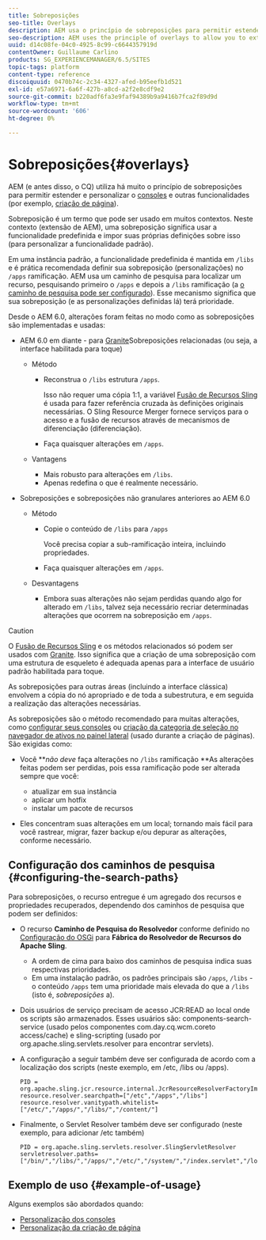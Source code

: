 ```yaml
---
title: Sobreposições
seo-title: Overlays
description: AEM usa o princípio de sobreposições para permitir estender e personalizar os consoles e outras funcionalidades
seo-description: AEM uses the principle of overlays to allow you to extend and customize the consoles and other functionality
uuid: d14c08fe-04c0-4925-8c99-c6644357919d
contentOwner: Guillaume Carlino
products: SG_EXPERIENCEMANAGER/6.5/SITES
topic-tags: platform
content-type: reference
discoiquuid: 0470b74c-2c34-4327-afed-b95eefb1d521
exl-id: e57a6971-6a6f-427b-a8cd-a2f2e8cdf9e2
source-git-commit: b220adf6fa3e9faf94389b9a9416b7fca2f89d9d
workflow-type: tm+mt
source-wordcount: '606'
ht-degree: 0%

---
```


# Sobreposições{#overlays}

AEM (e antes disso, o CQ) utiliza há muito o princípio de sobreposições para permitir estender e personalizar o [consoles](/help/sites-developing/customizing-consoles-touch.md) e outras funcionalidades (por exemplo, [criação de página](/help/sites-developing/customizing-page-authoring-touch.md)).

Sobreposição é um termo que pode ser usado em muitos contextos. Neste contexto (extensão de AEM), uma sobreposição significa usar a funcionalidade predefinida e impor suas próprias definições sobre isso (para personalizar a funcionalidade padrão).

Em uma instância padrão, a funcionalidade predefinida é mantida em `/libs` e é prática recomendada definir sua sobreposição (personalizações) no `/apps` ramificação. AEM usa um caminho de pesquisa para localizar um recurso, pesquisando primeiro o `/apps` e depois a `/libs` ramificação (a [o caminho de pesquisa pode ser configurado](#configuring-the-search-paths)). Esse mecanismo significa que sua sobreposição (e as personalizações definidas lá) terá prioridade.

Desde o AEM 6.0, alterações foram feitas no modo como as sobreposições são implementadas e usadas:

* AEM 6.0 em diante - para [Granite](https://helpx.adobe.com/experience-manager/6-5/sites/developing/using/reference-materials/granite-ui/api/index.html)Sobreposições relacionadas (ou seja, a interface habilitada para toque)

   * Método

      * Reconstrua o `/libs` estrutura `/apps`.

         Isso não requer uma cópia 1:1, a variável [Fusão de Recursos Sling](/help/sites-developing/sling-resource-merger.md) é usada para fazer referência cruzada às definições originais necessárias. O Sling Resource Merger fornece serviços para o acesso e a fusão de recursos através de mecanismos de diferenciação (diferenciação).

      * Faça quaisquer alterações em `/apps`.
   * Vantagens

      * Mais robusto para alterações em `/libs`.
      * Apenas redefina o que é realmente necessário.


* Sobreposições e sobreposições não granulares anteriores ao AEM 6.0

   * Método

      * Copie o conteúdo de `/libs` para `/apps`

         Você precisa copiar a sub-ramificação inteira, incluindo propriedades.

      * Faça quaisquer alterações em `/apps`.
   * Desvantagens

      * Embora suas alterações não sejam perdidas quando algo for alterado em `/libs`, talvez seja necessário recriar determinadas alterações que ocorrem na sobreposição em `/apps`.


>[!CAUTION]
>
>O [Fusão de Recursos Sling](/help/sites-developing/sling-resource-merger.md) e os métodos relacionados só podem ser usados com [Granite](https://helpx.adobe.com/experience-manager/6-5/sites/developing/using/reference-materials/granite-ui/api/index.html). Isso significa que a criação de uma sobreposição com uma estrutura de esqueleto é adequada apenas para a interface de usuário padrão habilitada para toque.
>
>As sobreposições para outras áreas (incluindo a interface clássica) envolvem a cópia do nó apropriado e de toda a subestrutura, e em seguida a realização das alterações necessárias.

As sobreposições são o método recomendado para muitas alterações, como [configurar seus consoles](/help/sites-developing/customizing-consoles-touch.md#create-a-custom-console) ou [criação da categoria de seleção no navegador de ativos no painel lateral](/help/sites-developing/customizing-page-authoring-touch.md#add-new-selection-category-to-asset-browser) (usado durante a criação de páginas). São exigidas como:

* Você ***não deve* faça alterações no `/libs` ramificação **As alterações feitas podem ser perdidas, pois essa ramificação pode ser alterada sempre que você:

   * atualizar em sua instância
   * aplicar um hotfix
   * instalar um pacote de recursos

* Eles concentram suas alterações em um local; tornando mais fácil para você rastrear, migrar, fazer backup e/ou depurar as alterações, conforme necessário.

## Configuração dos caminhos de pesquisa {#configuring-the-search-paths}

Para sobreposições, o recurso entregue é um agregado dos recursos e propriedades recuperados, dependendo dos caminhos de pesquisa que podem ser definidos:

* O recurso **Caminho de Pesquisa do Resolvedor** conforme definido no [Configuração do OSGi](/help/sites-deploying/configuring-osgi.md) para **Fábrica do Resolvedor de Recursos do Apache Sling**.

   * A ordem de cima para baixo dos caminhos de pesquisa indica suas respectivas prioridades.
   * Em uma instalação padrão, os padrões principais são `/apps`, `/libs` - o conteúdo `/apps` tem uma prioridade mais elevada do que a `/libs` (isto é, *sobreposições* a).

* Dois usuários de serviço precisam de acesso JCR:READ ao local onde os scripts são armazenados. Esses usuários são: components-search-service (usado pelos componentes com.day.cq.wcm.coreto access/cache) e sling-scripting (usado por org.apache.sling.servlets.resolver para encontrar servlets).
* A configuração a seguir também deve ser configurada de acordo com a localização dos scripts (neste exemplo, em /etc, /libs ou /apps).

   ```
   PID = org.apache.sling.jcr.resource.internal.JcrResourceResolverFactoryImpl
   resource.resolver.searchpath=["/etc","/apps","/libs"]
   resource.resolver.vanitypath.whitelist=["/etc/","/apps/","/libs/","/content/"]
   ```

* Finalmente, o Servlet Resolver também deve ser configurado (neste exemplo, para adicionar /etc também)

   ```
   PID = org.apache.sling.servlets.resolver.SlingServletResolver
   servletresolver.paths=["/bin/","/libs/","/apps/","/etc/","/system/","/index.servlet","/login.servlet","/services/"]
   ```

## Exemplo de uso {#example-of-usage}

Alguns exemplos são abordados quando:

* [Personalização dos consoles](/help/sites-developing/customizing-consoles-touch.md)
* [Personalização da criação de página](/help/sites-developing/customizing-page-authoring-touch.md)
